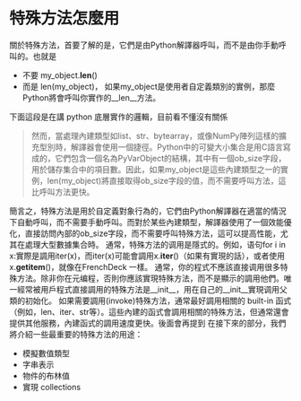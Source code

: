 # 特殊方法怎麼用

關於特殊方法，首要了解的是，它們是由Python解譯器呼叫，而不是由你手動呼叫的。也就是

- 不要  my_object.__len__()
- 而是 len(my_object)，
如果my_object是使用者自定義類別的實例，那麼Python將會呼叫你實作的__len__方法。

下面這段是在講 python 底層實作的邏輯，目前看不懂沒有關係
> 然而，當處理內建類型如list、str、bytearray，或像NumPy陣列這樣的擴充型別時，解譯器會使用一個捷徑。Python中的可變大小集合是用C語言寫成的，它們包含一個名為PyVarObject的結構，其中有一個ob_size字段，用於儲存集合中的項目數。因此，如果my_object是這些內建類型之一的實例，len(my_object)將直接取得ob_size字段的值，而不需要呼叫方法，這比呼叫方法更快。

簡言之，特殊方法是用於自定義對象行為的，它們由Python解譯器在適當的情況下自動呼叫，而不需要手動呼叫。而對於某些內建類型，解譯器使用了一個效能優化，直接訪問內部的ob_size字段，而不需要呼叫特殊方法，這可以提高性能，尤其在處理大型數據集合時。
通常，特殊方法的调用是隱式的。例如，语句for i in x:實際是調用iter(x)，而iter(x)可能會調用x.__iter__()（如果有實現的話），或者使用x.__getitem__()，就像在FrenchDeck 一樣。
通常，你的程式不應該直接调用很多特殊方法。除非你在元编程，否則你應該實現特殊方法，而不是顯示的調用他們。唯一經常被用戶程式直接調用的特殊方法是__init__，用在自己的__init__實現调用父類的初始化。
如果需要調用(invoke)特殊方法，通常最好調用相關的 built-in 函式（例如，len、iter、str等）。這些內建的函式會調用相關的特殊方法，但通常還會提供其他服務，內建函式的調用速度更快。後面會再提到
在接下來的部分，我們將介紹一些最重要的特殊方法的用途：

- 模擬數值類型
- 字串表示
- 物件的布林值
- 實現 collections
